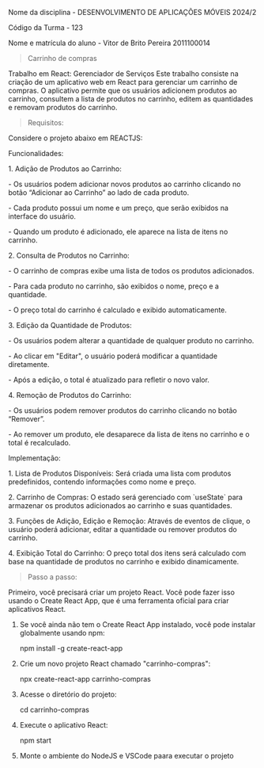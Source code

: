 <p> Nome da disciplina - DESENVOLVIMENTO DE APLICAÇÕES MÓVEIS 2024/2 </p>
<p> Código da Turma - 123 </p>
<p> Nome e matrícula do aluno -  Vitor de Brito Pereira 2011100014 </p>


> Carrinho de compras

<p> Trabalho em React: Gerenciador de Serviços
Este trabalho consiste na criação de um aplicativo web em React para gerenciar um carrinho de
compras. O aplicativo permite que os usuários adicionem produtos ao carrinho, consultem a lista de
produtos no carrinho, editem as quantidades e removam produtos do carrinho.</p>

>Requisitos:
<p>Considere o projeto abaixo em REACTJS: </p>
<p>Funcionalidades:</p>
<p>1. Adição de Produtos ao Carrinho:</p>
<p>- Os usuários podem adicionar novos produtos ao carrinho clicando no botão “Adicionar ao Carrinho” ao
lado de cada produto.</p>
<p>- Cada produto possui um nome e um preço, que serão exibidos na interface do usuário.</p>
<p>- Quando um produto é adicionado, ele aparece na lista de itens no carrinho.</p>
<p>2. Consulta de Produtos no Carrinho:</p>
<p>- O carrinho de compras exibe uma lista de todos os produtos adicionados.</p>
<p>- Para cada produto no carrinho, são exibidos o nome, preço e a quantidade.</p>
<p>- O preço total do carrinho é calculado e exibido automaticamente.</p>
<p>3. Edição da Quantidade de Produtos:</p>
<p>- Os usuários podem alterar a quantidade de qualquer produto no carrinho.</p>
<p>- Ao clicar em "Editar", o usuário poderá modificar a quantidade diretamente.</p>
<p>- Após a edição, o total é atualizado para refletir o novo valor.</p>

<p>4. Remoção de Produtos do Carrinho:</p>
<p>- Os usuários podem remover produtos do carrinho clicando no botão “Remover”.</p>
<p>- Ao remover um produto, ele desaparece da lista de itens no carrinho e o total é recalculado.</p>
<p>Implementação:</p>
<p>1. Lista de Produtos Disponíveis: Será criada uma lista com produtos predefinidos, contendo
informações como nome e preço.</p>
<p>2. Carrinho de Compras: O estado será gerenciado com `useState` para armazenar os produtos
adicionados ao carrinho e suas quantidades.</p>
<p>3. Funções de Adição, Edição e Remoção: Através de eventos de clique, o usuário poderá adicionar,
editar a quantidade ou remover produtos do carrinho.</p>
<p>4. Exibição Total do Carrinho: O preço total dos itens será calculado com base na quantidade de
produtos no carrinho e exibido dinamicamente.</p>

>Passo a passo:
<p>Primeiro, você precisará criar um projeto React. Você pode fazer isso usando o Create React
App, que é uma ferramenta oficial para criar aplicativos React.</p>

<ol> 
  <li> Se você ainda não tem o Create
React App instalado, você pode instalar globalmente usando npm:</li>
  <p> npm install -g create-react-app </p>

  <li> Crie um novo projeto React chamado "carrinho-compras": </li>
  <p> npx create-react-app carrinho-compras </p>
  <li> Acesse o diretório do projeto: </li>
  <p> cd carrinho-compras </p>
  <li> Execute o aplicativo React:</li>
  <p> npm start </p>
  <li> Monte o ambiente do NodeJS e VSCode paara executar o projeto </li>
</ol>


